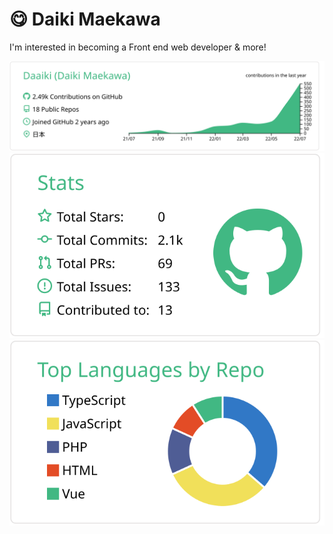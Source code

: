 # 😋 Daiki Maekawa
I'm interested in becoming a Front end web developer & more!

[![](https://raw.githubusercontent.com/Daaiki/Daaiki/main/profile-summary-card-output/vue/0-profile-details.svg)](https://github.com/vn7n24fzkq/github-profile-summary-cards)
![](https://raw.githubusercontent.com/Daaiki/Daaiki/main/profile-summary-card-output/vue/3-stats.svg)![](https://raw.githubusercontent.com/Daaiki/Daaiki/main/profile-summary-card-output/vue/1-repos-per-language.svg)
